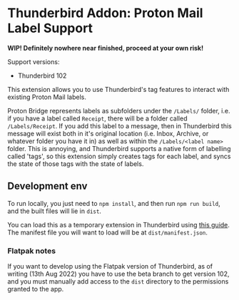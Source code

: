# Thunderbird Addon: Proton Mail Label Support

**WIP! Definitely nowhere near finished, proceed at your own risk!**

Support versions:
- Thunderbird 102

This extension allows you to use Thunderbird's tag features to interact with existing Proton Mail labels.

Proton Bridge represents labels as subfolders under the `/Labels/` folder, i.e. if you have a label called `Receipt`, there will be a folder called `/Labels/Receipt`. If you add this label to a message, then in Thunderbird this message will exist both in it's original location (i.e. Inbox, Archive, or whatever folder you have it in) as well as within the `/Labels/<label name>` folder. This is annoying, and Thunderbird supports a native form of labelling called 'tags', so this extension simply creates tags for each label, and syncs the state of those tags with the state of labels. 

## Development env

To run locally, you just need to `npm install`, and then run `npm run build`, and the built files will lie in `dist`.

You can load this as a temporary extension in Thunderbird using [this guide](https://developer.thunderbird.net/add-ons/mailextensions/hello-world-add-on#installing). The manifest file you will want to load will be at `dist/manifest.json`.

### Flatpak notes

If you want to develop using the Flatpak version of Thunderbird, as of writing (13th Aug 2022) you have to use the beta branch to get version 102, and you must manually add access to the `dist` directory to the permissions granted to the app.